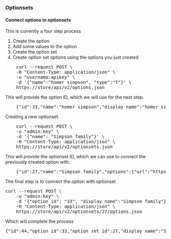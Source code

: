 ### Optionsets

#### Connect options to optionsets

This is currently a four step process
1. Create the option
2. Add some values to the option
3. Create the option set
4. Create option set options using the options you just created

<pre>
    curl --request POST \
    -H "Content-Type: application/json" \
    -u "username:apikey" \
    -d '{"name":"homer simpson", "type":"T"}' \
    https://store/api/v2/options.json
</pre>

This will provide the option ID, which we will use for the next step.
<pre>
    {"id":33,"name":"homer simpson","display_name":"homer simpson","type":"T","values":{"url":"https://store-bwvr466.mybigcommerce.com/api/v2/options/33/values.json","resource":"/options/33/values"}}
</pre>

Creating a new optionset.

<pre>
    curl --request POST \
    -u "admin:key" \
    -d '{"name": "Simpson family"}' \
    -H "Content-Type: application/json" \
    https://store/api/v2/optionsets.json 
</pre>

This will provide the optionset ID, which we can use to connect the previously created option with.

<pre>
    {"id":27,"name":"Simpson family","options":{"url":"https://store-bwvr466.mybigcommerce.com/api/v2/optionsets/27/options.json","resource":"/optionsets/27/options"}}
</pre>

The final step is to connect the option with optionset

<pre>
curl --request POST \
    -u "admin:key" \
    -d '{"option_id": "33", "display_name":"Simpson family"}' \
    -H "Content-Type: application/json" \
    https://store/api/v2/optionsets/27/options.json
</pre>

Which will complete the process

<pre>
{"id":44,"option_id":33,"option_set_id":27,"display_name":"Simpson family","sort_order":0,"is_required":false,"option":{"url":"https://store-bwvr466.mybigcommerce.com/api/v2/options/33.json","resource":"/options/33"}}
</pre>



